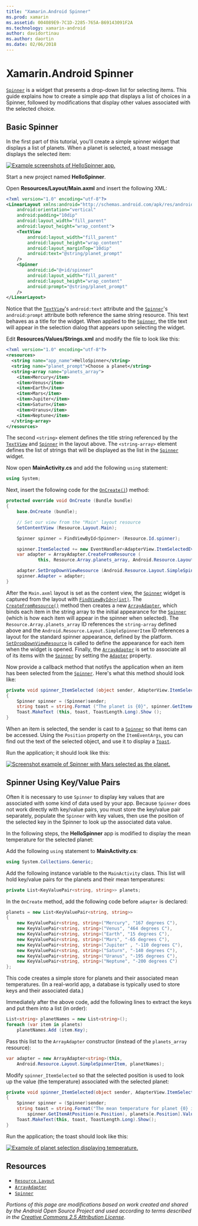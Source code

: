 ```yaml
---
title: "Xamarin.Android Spinner"
ms.prod: xamarin
ms.assetid: 004089E9-7C1D-2285-765A-B69143091F2A
ms.technology: xamarin-android
author: davidortinau
ms.author: daortin
ms.date: 02/06/2018
---
```


# Xamarin.Android Spinner

[`Spinner`](xref:Android.Widget.Spinner)
is a widget that presents a drop-down list for selecting items. This 
guide explains how to create a simple app that displays a list of 
choices in a Spinner, followed by modifications that display other
values associated with the selected choice.

## Basic Spinner

In the first part of this tutorial, you'll create a simple spinner
widget that displays a list of planets. When a planet is selected, a
toast message displays the selected item:

[![Example screenshots of HelloSpinner app.](spinner-images/01-example-screenshots-sml.png)](spinner-images/01-example-screenshots.png#lightbox)

Start a new project named **HelloSpinner**.

Open **Resources/Layout/Main.axml** and insert the following XML:

```xml
<?xml version="1.0" encoding="utf-8"?>
<LinearLayout xmlns:android="http://schemas.android.com/apk/res/android"
    android:orientation="vertical"
    android:padding="10dip"
    android:layout_width="fill_parent"
    android:layout_height="wrap_content">
    <TextView
        android:layout_width="fill_parent"
        android:layout_height="wrap_content"
        android:layout_marginTop="10dip"
        android:text="@string/planet_prompt"
    />
    <Spinner
        android:id="@+id/spinner"
        android:layout_width="fill_parent"
        android:layout_height="wrap_content"
        android:prompt="@string/planet_prompt"
    />
</LinearLayout>
```

Notice that the
[`TextView`](xref:Android.Widget.TextView)'s `android:text`
attribute and the
[`Spinner`](xref:Android.Widget.Spinner)'s `android:prompt`
attribute both reference the same string resource. This text
behaves as a title for the widget. When applied to the
[`Spinner`](xref:Android.Widget.Spinner), the title text will
appear in the selection dialog that appears upon selecting the
widget.

Edit **Resources/Values/Strings.xml** and modify the file to look
like this:

```xml
<?xml version="1.0" encoding="utf-8"?>
<resources>
  <string name="app_name">HelloSpinner</string>
  <string name="planet_prompt">Choose a planet</string>
  <string-array name="planets_array">
    <item>Mercury</item>
    <item>Venus</item>
    <item>Earth</item>
    <item>Mars</item>
    <item>Jupiter</item>
    <item>Saturn</item>
    <item>Uranus</item>
    <item>Neptune</item>
  </string-array>
</resources>
```

The second `<string>` element defines the title string referenced
by the
[`TextView`](xref:Android.Widget.TextView) and
[`Spinner`](xref:Android.Widget.Spinner) in the layout above.
The `<string-array>` element defines the list of strings that will
be displayed as the list in the
[`Spinner`](xref:Android.Widget.Spinner) widget.

Now open **MainActivity.cs** and add the following `using`
statement:

```csharp
using System;
```

Next, insert the following code for the
[`OnCreate()`](xref:Android.App.Activity.OnCreate*))
method:

```csharp
protected override void OnCreate (Bundle bundle)
{
    base.OnCreate (bundle);

    // Set our view from the "Main" layout resource
    SetContentView (Resource.Layout.Main);

    Spinner spinner = FindViewById<Spinner> (Resource.Id.spinner);

    spinner.ItemSelected += new EventHandler<AdapterView.ItemSelectedEventArgs> (spinner_ItemSelected);
    var adapter = ArrayAdapter.CreateFromResource (
            this, Resource.Array.planets_array, Android.Resource.Layout.SimpleSpinnerItem);

    adapter.SetDropDownViewResource (Android.Resource.Layout.SimpleSpinnerDropDownItem);
    spinner.Adapter = adapter;
}
```

After the `Main.axml` layout is set as the content view, the
[`Spinner`](xref:Android.Widget.Spinner) widget is captured
from the layout with
[`FindViewById<>(int)`](xref:Android.App.Activity.FindViewById*).
The
[`CreateFromResource()`](xref:Android.Widget.ArrayAdapter.CreateFromResource*)
method then creates a new
[`ArrayAdapter`](xref:Android.Widget.ArrayAdapter), which
binds each item in the string array to the initial appearance for
the
[`Spinner`](xref:Android.Widget.Spinner) (which is how each
item will appear in the spinner when selected). The
`Resource.Array.planets_array` ID references the `string-array`
defined above and the `Android.Resource.Layout.SimpleSpinnerItem`
ID references a layout for the standard spinner appearance, defined
by the platform.
[`SetDropDownViewResource`](xref:Android.Widget.ArrayAdapter.SetDropDownViewResource*)
is called to define the appearance for each item when the widget is
opened. Finally, the
[`ArrayAdapter`](xref:Android.Widget.ArrayAdapter) is set to
associate all of its items with the
[`Spinner`](xref:Android.Widget.Spinner) by setting the
[`Adapter`](xref:Android.Widget.ArrayAdapter) property.

Now provide a callback method that notifys the application when an
item has been selected from the
[`Spinner`](xref:Android.Widget.Spinner). Here's what this
method should look like:

```csharp
private void spinner_ItemSelected (object sender, AdapterView.ItemSelectedEventArgs e)
{
    Spinner spinner = (Spinner)sender;
    string toast = string.Format ("The planet is {0}", spinner.GetItemAtPosition (e.Position));
    Toast.MakeText (this, toast, ToastLength.Long).Show ();
}
```

When an item is selected, the sender is cast to a
[`Spinner`](xref:Android.Widget.Spinner) so that items can be
accessed. Using the `Position` property on the `ItemEventArgs`, you
can find out the text of the selected object, and use it to display
a
[`Toast`](xref:Android.Widget.Toast).

Run the application; it should look like this:

[![Screenshot example of Spinner with Mars selected as the planet.](spinner-images/02-basic-example-sml.png)](spinner-images/02-basic-example.png#lightbox)

## Spinner Using Key/Value Pairs

Often it is necessary to use `Spinner` to display key values that are
associated with some kind of data used by your app. Because `Spinner`
does not work directly with key/value pairs, you must store the
key/value pair separately, populate the `Spinner` with key values, then
use the position of the selected key in the Spinner to look up the
associated data value. 

In the following steps, the **HelloSpinner** app is modified to display
the mean temperature for the selected planet:

Add the following `using` statement to **MainActivity.cs**:

```csharp
using System.Collections.Generic;
```

Add the following instance variable to the `MainActivity` class.
This list will hold key/value pairs for the planets and their mean
temperatures:

```csharp
private List<KeyValuePair<string, string>> planets;
```

In the `OnCreate` method, add the following code before
`adapter` is declared:

```csharp
planets = new List<KeyValuePair<string, string>>
{
    new KeyValuePair<string, string>("Mercury", "167 degrees C"),
    new KeyValuePair<string, string>("Venus", "464 degrees C"),
    new KeyValuePair<string, string>("Earth", "15 degrees C"),
    new KeyValuePair<string, string>("Mars", "-65 degrees C"),
    new KeyValuePair<string, string>("Jupiter" , "-110 degrees C"),
    new KeyValuePair<string, string>("Saturn", "-140 degrees C"),
    new KeyValuePair<string, string>("Uranus", "-195 degrees C"),
    new KeyValuePair<string, string>("Neptune", "-200 degrees C")
};
```

This code creates a simple store for planets and their
associated mean temperatures. (In a real-world app, a database
is typically used to store keys and their associated data.)

Immediately after the above code, add the following lines to
extract the keys and put them into a list (in order):

```csharp
List<string> planetNames = new List<string>();
foreach (var item in planets)
    planetNames.Add (item.Key);
```

Pass this list to the `ArrayAdapter` constructor (instead of the
`planets_array` resource):

```csharp
var adapter = new ArrayAdapter<string>(this,
    Android.Resource.Layout.SimpleSpinnerItem, planetNames);
```

Modify `spinner_ItemSelected` so that the selected position is used
to look up the value (the temperature) associated with the selected
planet:

```csharp
private void spinner_ItemSelected(object sender, AdapterView.ItemSelectedEventArgs e)
{
    Spinner spinner = (Spinner)sender;
    string toast = string.Format("The mean temperature for planet {0} is {1}",
        spinner.GetItemAtPosition(e.Position), planets[e.Position].Value);
    Toast.MakeText(this, toast, ToastLength.Long).Show();
}
```

Run the application; the toast should look like this:

[![Example of planet selection displaying temperature.](spinner-images/03-keyvalue-example-sml.png)](spinner-images/03-keyvalue-example.png#lightbox)

## Resources

- [`Resource.Layout`](xref:Android.Resource.Layout)
- [`ArrayAdapter`](xref:Android.Widget.ArrayAdapter)
- [`Spinner`](xref:Android.Widget.Spinner)

*Portions of this page are modifications based on work created and shared by the
Android Open Source Project and used according to terms described in the*
[*Creative Commons 2.5 Attribution License*](https://creativecommons.org/licenses/by/2.5/).
